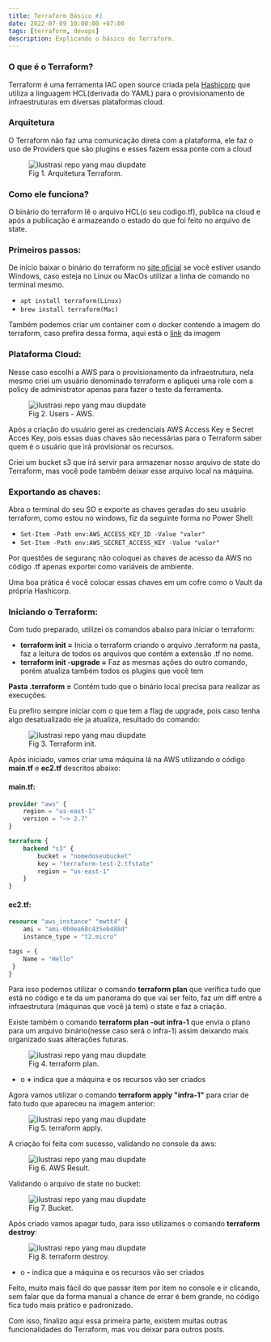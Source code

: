 ```yaml
---
title: Terraform Básico #1
date: 2022-07-09 10:00:00 +07:00
tags: [terraform, devops]
description: Explicando o básico do Terraform.
---
```


### O que é o Terraform?

Terraform é uma ferramenta IAC open source criada pela [Hashicorp](https://www.hashicorp.com/) que utiliza a linguagem HCL(derivada do YAML) para o provisionamento de infraestruturas em diversas plataformas cloud.

### Arquitetura

O Terraform não faz uma comunicação direta com a plataforma, ele faz o uso de Providers que são plugins e esses fazem essa ponte com a cloud

<figure>
<img src="{{ page.image }}" alt="ilustrasi repo yang mau diupdate">
<figcaption>Fig 1. Arquitetura Terraform.</figcaption>
</figure>


### Como ele funciona?

O binário do terraform lê o arquivo HCL(o seu codigo.tf), publica na cloud e após a publicação é armazeando o estado do que foi feito no arquivo de state.

### Primeiros passos:

De início baixar o binário do terraform no [site oficial](https://www.terraform.io/downloads) se você estiver usando Windows, caso esteja no Linux ou MacOs utilizar a linha de comando no terminal mesmo.

- `apt install terraform(Linux)`
- `brew install terraform(Mac)`

Também podemos criar um container com o docker contendo a imagem do terraform, caso prefira dessa forma, aqui está o [link](https://hub.docker.com/r/hashicorp/terraform/) da imagem

### Plataforma Cloud:

Nesse caso escolhi a AWS para o provisionamento da infraestrutura, nela mesmo criei um usuário denominado terraform e apliquei uma role com a policy de administrator apenas para fazer o teste da ferramenta.

<figure>
<img src="{{ page.image }}" alt="ilustrasi repo yang mau diupdate">
<figcaption>Fig 2. Users - AWS.</figcaption>
</figure>

Após a criação do usuário gerei as credenciais AWS Access Key e Secret Acces Key, pois essas duas chaves são necessárias para o Terraform saber quem é o usuário que irá provisionar os recursos.

Criei um bucket s3 que irá servir para armazenar nosso arquivo de state do Terraform, mas você pode também deixar esse arquivo local na máquina.

### Exportando as chaves:

Abra o terminal do seu SO e exporte as chaves geradas do seu usuário terraform, como estou no windows, fiz da seguinte forma no Power Shell:

- `Set-Item -Path env:AWS_ACCESS_KEY_ID -Value "valor"`
- `Set-Item -Path env:AWS_SECRET_ACCESS_KEY -Value "valor"`

Por questões de seguranç  não coloquei as chaves de acesso da AWS no código .tf apenas exportei como variáveis de ambiente.

Uma boa prática é você colocar essas chaves em um cofre como o Vault da própria Hashicorp.

### Iniciando o Terraform: 

Com tudo preparado, utilizei os comandos abaixo para iniciar o terraform:

- **terraform init =** Inicia o terraform criando o arquivo .terraform na pasta, faz a leitura de todos os arquivos que contém a extensão .tf no nome.
- **terraform init -upgrade =** Faz as mesmas ações do outro comando, porém atualiza também todos os plugins que você tem

**Pasta .terraform =** Contém tudo que o binário local precisa para realizar as execuções.

Eu prefiro sempre iniciar com o que tem a flag de upgrade, pois caso tenha algo desatualizado ele ja atualiza, resultado do comando:

<figure>
<img src="{{ page.image }}" alt="ilustrasi repo yang mau diupdate">
<figcaption>Fig 3. Terraform init.</figcaption>
</figure>

Após iniciado, vamos criar uma máquina lá na AWS utilizando o código **main.tf** e **ec2.tf** descritos abaixo:

#### **main.tf**: 
```terraform
provider "aws" {
    region = "us-east-1"
    version = "~> 2.7"
}

terraform {
    backend "s3" {
        bucket = "nomedoseubucket"
        key = "terraform-test-2.tfstate"
        region = "us-east-1"
    }
}
```


#### **ec2.tf**:
```terraform
resource "aws_instance" "mwtt4" {
    ami = "ami-0b0ea68c435eb488d"
    instance_type = "t2.micro"

tags = {
    Name = "Hello"
 }
} 
```

Para isso podemos utilizar o comando **terraform plan** que verifica tudo que está no código e te da um panorama do que vai ser feito, faz um diff entre a infraestrutura (máquinas que você já tem) o state e faz a criação.

Existe também o comando **terraform plan -out infra-1** que envia o plano para um arquivo binário(nesse caso será o infra-1) assim deixando mais organizado suas alterações futuras.

<figure>
<img src="{{ page.image }}" alt="ilustrasi repo yang mau diupdate">
<figcaption>Fig 4. terraform plan.</figcaption>
</figure>

- o **+** indica que a máquina e os recursos vão ser criados

Agora vamos utilizar o comando **terraform apply "infra-1"** para criar de fato tudo que apareceu na imagem anterior:

<figure>
<img src="{{ page.image }}" alt="ilustrasi repo yang mau diupdate">
<figcaption>Fig 5. terraform apply.</figcaption>
</figure>

A criação foi feita com sucesso, validando no console da aws:

<figure>
<img src="{{ page.image }}" alt="ilustrasi repo yang mau diupdate">
<figcaption>Fig 6. AWS Result.</figcaption>
</figure>

Validando o arquivo de state no bucket:

<figure>
<img src="{{ page.image }}" alt="ilustrasi repo yang mau diupdate">
<figcaption>Fig 7. Bucket.</figcaption>
</figure>

Após criado vamos apagar tudo, para isso utilizamos o comando **terraform destroy**:

<figure>
<img src="{{ page.image }}" alt="ilustrasi repo yang mau diupdate">
<figcaption>Fig 8. terraform destroy.</figcaption>
</figure>

- o **-** indica que a máquina e os recursos vão ser criados

Feito, muito mais fácil do que passar item por item no console e ir clicando, sem falar que da forma manual a chance de errar é bem grande, no código fica tudo mais prático e padronizado.

Com isso, finalizo aqui essa primeira parte, existem muitas outras funcionalidades do Terraform, mas vou deixar para outros posts.
